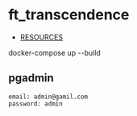 # ft_transcendence

- [RESOURCES](https://quilled-discovery-253.notion.site/ft_transcendence-01d977dd4ba8439daa74b019bfec495b)

docker-compose up --build


## pgadmin
```
email: admin@gamil.com
password: admin
```
